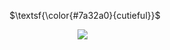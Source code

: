 
<div align="center">

 <p align="center">
<p align="center"> 

<p align="center">
$\textsf{\color{#7a32a0}{cutieful}}$
<p align="center">

<img src="https://i.imgur.com/4ZP7yXS.png" />
 ‎‎ ‎‎ 
